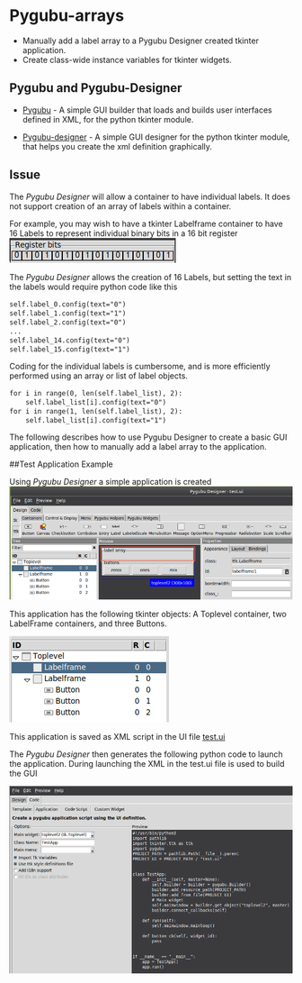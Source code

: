 # Pygubu-arrays

* Manually add a label array to a Pygubu Designer created tkinter application. 
* Create class-wide instance variables for tkinter widgets.

## Pygubu and Pygubu-Designer 

* [Pygubu](https://pypi.org/project/pygubu/) - A simple GUI builder that loads and builds user interfaces defined in XML, for the python tkinter module.

* [Pygubu-designer](https://pypi.org/project/pygubu-designer/) - A simple GUI designer for the python tkinter module, that helps you create the xml definition graphically.

## Issue

The *Pygubu Designer* will allow a container to have individual labels. It does not support creation of an array of labels within a container.

For example, you may wish to have a tkinter Labelframe container to have 16 Labels to represent individual binary bits in a 16 bit register 
![16bit_register](/images/16bit_register.png)

The *Pygubu Designer* allows the creation of 16 Labels, but setting the text in the labels would require python code like this
```
self.label_0.config(text="0")
self.label_1.config(text="1")
self.label_2.config(text="0")
...
self.label_14.config(text="0")
self.label_15.config(text="1")
```
Coding for the individual labels is cumbersome, and is more efficiently performed using an array or list of label objects.
```
for i in range(0, len(self.label_list), 2):
    self.label_list[i].config(text="0")
for i in range(1, len(self.label_list), 2):
    self.label_list[i].config(text="1")
```
The following describes how to use Pygubu Designer to create a basic GUI application, then how to manually add a label array to the application.

##Test Application Example

Using *Pygubu Designer* a simple application is created 
![pygubu_designer](/images/pygubu_designer.png)

This application has the following tkinter objects: A Toplevel container, two LabelFrame containers, and three Buttons.

![objects](/images/objects.png)

This application is saved as XML script in the UI file [test.ui](test.ui)

The *Pygubu Designer* then generates the following python code to launch the application. During launching the XML in the test.ui file is used to build the GUI

![generated_code](/images/generated_code.png)










